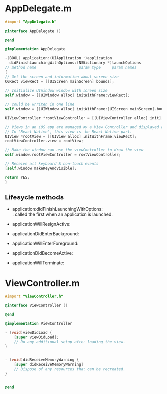 # AppDelegate.m

```objective-c 
#import "AppDelegate.h"
  
@interface AppDelegate ()

@end

@implementation AppDelegate

-(BOOL) application:(UIApplication *)application
  didFinishLaunchingWithOptions:(NSDictionary *)launchOptions
// method name                   param type     param names 
{
// Get the screen and information about screen size 
CGRect viewRect = [[UIScreen mainScreen] bounds];
    
// Initialize UIWindow window with screen size 
self.window = [[UIWindow alloc] initWithFrame:viewRect];

// could be wrriten in one line 
self.window = [[UIWindow alloc] initWithFrame:[UIScreen mainScreen].bounds];

UIViewController *rootViewController = [[UIViewController alloc] init];

// Views in an iOS app are managed by a View Controller and displayed as subviews of a Window.
// In 'React Native', this view is the React Native part.
UIView *rootView = [[UIView alloc] initWithFrame:viewRect];
rootViewController.view = rootView;

// Make the window can use the viewController to draw the view 
self.window.rootViewController = rootViewController;

// Receive all keyboard & non-touch events
[self.window makeKeyAndVisible];

return YES;
}
```

## Lifesycle methods

- application:didFinishLaunchingWithOptions:   
  : called the first when an application is launched.
  
- applicationWillResignActive:
- applicationDidEnterBackground:
- applicationWillEnterForeground:
- applicationDidBecomeActive:
- applicationWillTerminate:

# ViewController.m

```objective-c
#import "ViewController.h"

@interface ViewController ()

@end

@implementation ViewController

- (void)viewDidLoad {
    [super viewDidLoad];
    // Do any additional setup after loading the view.
}


- (void)didReceiveMemoryWarning {
    [super didReceiveMemoryWarning];
    // Dispose of any resources that can be recreated.
}


@end

```